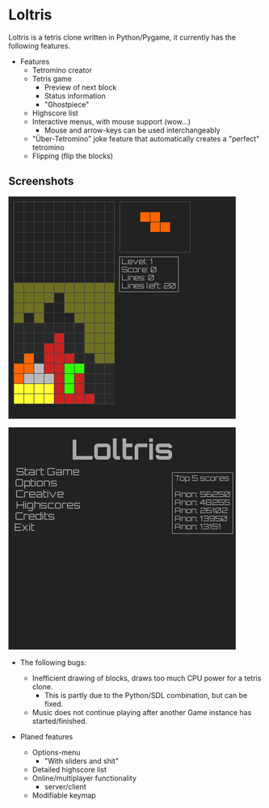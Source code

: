 Loltris
=======

Loltris is a tetris clone written in Python/Pygame, it currently has the following
features.

* Features
  * Tetromino creator
  * Tetris game
    * Preview of next block
    * Status information
    * "Ghostpiece"
  * Highscore list
  * Interactive menus, with mouse support (wow...)
    * Mouse and arrow-keys can be used interchangeably
  * "Über-Tetromino" joke feature that automatically creates a "perfect" tetromino
  * Flipping (flip the blocks)

## Screenshots

![alt tag](Screenshots/loltris_uberblock.png)

![alt tag](Screenshots/loltris_mainmenu.png)

* The following bugs:
  * Inefficient drawing of blocks, draws too much CPU power for a tetris clone.
    * This is partly due to the Python/SDL combination, but can be fixed.
  * Music does not continue playing after another Game instance has started/finished.

* Planed features
  * Options-menu
    * "With sliders and shit"
  * Detailed highscore list
  * Online/multiplayer functionality
    * server/client
  * Modifiable keymap
